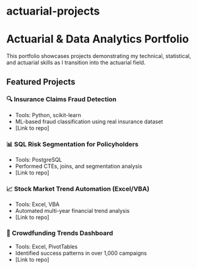 # actuarial-projects
# Actuarial & Data Analytics Portfolio

This portfolio showcases projects demonstrating my technical, statistical, and actuarial skills as I transition into the actuarial field.

## Featured Projects

### 🔍 Insurance Claims Fraud Detection
- Tools: Python, scikit-learn
- ML-based fraud classification using real insurance dataset
- [Link to repo]

### 📊 SQL Risk Segmentation for Policyholders
- Tools: PostgreSQL
- Performed CTEs, joins, and segmentation analysis
- [Link to repo]

### 📈 Stock Market Trend Automation (Excel/VBA)
- Tools: Excel, VBA
- Automated multi-year financial trend analysis
- [Link to repo]

### 📅 Crowdfunding Trends Dashboard
- Tools: Excel, PivotTables
- Identified success patterns in over 1,000 campaigns
- [Link to repo]
